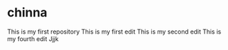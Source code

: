# chinna
This is my first repository 
This is my first edit
This is my second edit
This is my fourth edit
Jjjk



